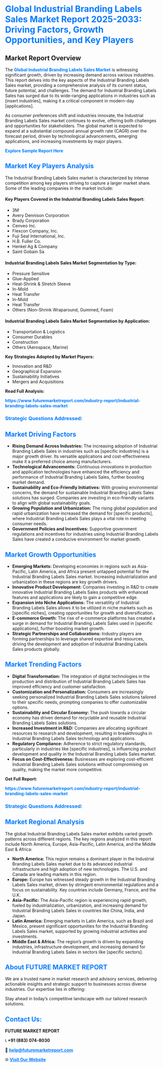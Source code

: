 <h1 style="color: #007BFF;">Global Industrial Branding Labels Sales Market Report 2025-2033: Driving Factors, Growth Opportunities, and Key Players</h1>

<section id="overview">
<h2>Market Report Overview</h2>
<p>The <a href="https://www.futuremarketreport.com/industry-report/industrial-branding-labels-sales-market" style="color: #007BFF; text-decoration: none;"><strong>Global Industrial Branding Labels Sales Market</strong></a> is witnessing significant growth, driven by increasing demand across various industries. This report delves into the key aspects of the Industrial Branding Labels Sales market, providing a comprehensive analysis of its current status, future potential, and challenges. The demand for Industrial Branding Labels Sales has surged due to its wide-ranging applications in industries such as [insert industries], making it a critical component in modern-day [applications].</p>
<p>As consumer preferences shift and industries innovate, the Industrial Branding Labels Sales market continues to evolve, offering both challenges and opportunities for stakeholders. The global market is expected to expand at a substantial compound annual growth rate (CAGR) over the forecast period, driven by technological advancements, emerging applications, and increasing investments by major players.</p>
</section>

<section id="overview">
<p><a href="https://www.futuremarketreport.com/request-sample/reportId=109176" style="color: #007BFF; text-decoration: none;"><strong>Explore Sample Report Here</strong></a></p>
</section>

<section id="key-players">
<h2 style="color: #007BFF;">Market Key Players Analysis</h2>
<p>The Industrial Branding Labels Sales market is characterized by intense competition among key players striving to capture a larger market share. Some of the leading companies in the market include:</p>
<h4>Key Players Covered in the Industrial Branding Labels Sales Report:</h4>
<ul><li>3M</li><li>Avery Dennison Corporation</li><li>Brady Corporation</li><li>Cenveo Inc.</li><li>Flexcon Company, Inc.</li><li>Fuji Seal International, Inc.</li><li>H.B. Fuller Co.</li><li>Henkel Ag &amp; Company</li><li>Saint Gobain Sa</li></ul>
<h4>Industrial Branding Labels Sales Market Segmentation by Type:</h4>
<ul><li>Pressure Sensitive</li><li>Glue-Applied</li><li>Heat-Shrink &amp; Stretch Sleeve</li><li>In-Mold</li><li>Heat Transfer</li><li>In-Mold</li><li>Heat Transfer</li><li>Others (Non-Shrink Wraparound, Gummed, Foam)</li></ul>

<h4>Industrial Branding Labels Sales Market Segmentation by Application:</h4>
<ul><li>Transportation &amp; Logistics</li><li>Consumer Durables</li><li>Construction</li><li>Others (Aerospace, Marine)</li></ul>
<p><strong>Key Strategies Adopted by Market Players:</strong></p>
<ul>
<li>Innovation and R&D</li>
<li>Geographical Expansion</li>
<li>Sustainability Initiatives</li>
<li>Mergers and Acquisitions</li>
</ul>
</section>

<section>
<p><strong>Read Full Analysis: </strong></p><a href="https://www.futuremarketreport.com/industry-report/industrial-branding-labels-sales-market" style="color: #007BFF; text-decoration: none;"><strong>https://www.futuremarketreport.com/industry-report/industrial-branding-labels-sales-market</strong></a>
<h3 style="color: #007BFF;">Strategic Questions Addressed:</h3>
</section>

<section id="driving-factors">
<h2 style="color: #007BFF;">Market Driving Factors</h2>
<ul>
<li><strong>Rising Demand Across Industries:</strong> The increasing adoption of Industrial Branding Labels Sales in industries such as [specific industries] is a major growth driver. Its versatile applications and cost-effectiveness make it a preferred choice among manufacturers.</li>
<li><strong>Technological Advancements:</strong> Continuous innovations in production and application technologies have enhanced the efficiency and performance of Industrial Branding Labels Sales, further boosting market demand.</li>
<li><strong>Sustainability and Eco-Friendly Initiatives:</strong> With growing environmental concerns, the demand for sustainable Industrial Branding Labels Sales solutions has surged. Companies are investing in eco-friendly variants to align with global sustainability goals.</li>
<li><strong>Growing Population and Urbanization:</strong> The rising global population and rapid urbanization have increased the demand for [specific products], where Industrial Branding Labels Sales plays a vital role in meeting consumer needs.</li>
<li><strong>Government Policies and Incentives:</strong> Supportive government regulations and incentives for industries using Industrial Branding Labels Sales have created a conducive environment for market growth.</li>
</ul>
</section>

<section id="growth-opportunities">
<h2 style="color: #007BFF;">Market Growth Opportunities</h2>
<ul>
<li><strong>Emerging Markets:</strong> Developing economies in regions such as Asia-Pacific, Latin America, and Africa present untapped potential for the Industrial Branding Labels Sales market. Increasing industrialization and urbanization in these regions are key growth drivers.</li>
<li><strong>Innovative Product Development:</strong> Companies investing in R&D to create innovative Industrial Branding Labels Sales products with enhanced features and applications are likely to gain a competitive edge.</li>
<li><strong>Expansion into Niche Applications:</strong> The versatility of Industrial Branding Labels Sales allows it to be utilized in niche markets such as [specific niches], creating opportunities for growth and diversification.</li>
<li><strong>E-commerce Growth:</strong> The rise of e-commerce platforms has created a surge in demand for Industrial Branding Labels Sales used in [specific applications], further boosting market growth.</li>
<li><strong>Strategic Partnerships and Collaborations:</strong> Industry players are forming partnerships to leverage shared expertise and resources, driving the development and adoption of Industrial Branding Labels Sales products globally.</li>
</ul>
</section>

<section id="trending-factors">
<h2 style="color: #007BFF;">Market Trending Factors</h2>
<ul>
<li><strong>Digital Transformation:</strong> The integration of digital technologies in the production and distribution of Industrial Branding Labels Sales has improved efficiency and customer satisfaction.</li>
<li><strong>Customization and Personalization:</strong> Consumers are increasingly seeking personalized Industrial Branding Labels Sales solutions tailored to their specific needs, prompting companies to offer customizable options.</li>
<li><strong>Sustainability and Circular Economy:</strong> The push towards a circular economy has driven demand for recyclable and reusable Industrial Branding Labels Sales solutions.</li>
<li><strong>Increased Investment in R&D:</strong> Companies are allocating significant resources to research and development, resulting in breakthroughs in Industrial Branding Labels Sales technology and applications.</li>
<li><strong>Regulatory Compliance:</strong> Adherence to strict regulatory standards, particularly in industries like [specific industries], is influencing product development and quality in the Industrial Branding Labels Sales market.</li>
<li><strong>Focus on Cost-Effectiveness:</strong> Businesses are exploring cost-efficient Industrial Branding Labels Sales solutions without compromising on quality, making the market more competitive.</li>
</ul>
</section>

<section>
<p><strong>Get Full Report: </strong></p><a href="https://www.futuremarketreport.com/industry-report/industrial-branding-labels-sales-market" style="color: #007BFF; text-decoration: none;"><strong>https://www.futuremarketreport.com/industry-report/industrial-branding-labels-sales-market</strong></a>
<h3 style="color: #007BFF;">Strategic Questions Addressed:</h3>
</section>


<section id="regional-analysis">
<h2 style="color: #007BFF;">Market Regional Analysis</h2>
<p>The global Industrial Branding Labels Sales market exhibits varied growth patterns across different regions. The key regions analyzed in this report include North America, Europe, Asia-Pacific, Latin America, and the Middle East & Africa:</p>
<ul>
<li><strong>North America:</strong> This region remains a dominant player in the Industrial Branding Labels Sales market due to its advanced industrial infrastructure and high adoption of new technologies. The U.S. and Canada are leading markets in this region.</li>
<li><strong>Europe:</strong> Europe has witnessed steady growth in the Industrial Branding Labels Sales market, driven by stringent environmental regulations and a focus on sustainability. Key countries include Germany, France, and the U.K.</li>
<li><strong>Asia-Pacific:</strong> The Asia-Pacific region is experiencing rapid growth, fueled by industrialization, urbanization, and increasing demand for Industrial Branding Labels Sales in countries like China, India, and Japan.</li>
<li><strong>Latin America:</strong> Emerging markets in Latin America, such as Brazil and Mexico, present significant opportunities for the Industrial Branding Labels Sales market, supported by growing industrial activities and investments.</li>
<li><strong>Middle East & Africa:</strong> The region’s growth is driven by expanding industries, infrastructure development, and increasing demand for Industrial Branding Labels Sales in sectors like [specific sectors].</li>
</ul>
</section>

<footer>
<h2 style="color: #007BFF;">About FUTURE MARKET REPORT</h2>
<p>We are a trusted name in market research and advisory services, delivering actionable insights and strategic support to businesses across diverse industries. Our expertise lies in offering:</p>

<p>Stay ahead in today’s competitive landscape with our tailored research solutions.</p>

<h2 style="color: #007BFF;">Contact Us:</h2>
<p><strong>FUTURE MARKET REPORT</strong></p>
<p>📞 <strong>+91 (883) 074-8030</strong></p>
<p>📧 <strong><a href="mailto:help@futuremarketreport.com" style="color: #007BFF;">help@futuremarketreport.com</a></strong></p>
<p>🌐 <strong><a href="https://www.futuremarketreport.com/" style="color: #007BFF;">Visit Our Website</a></strong></p>
</footer>